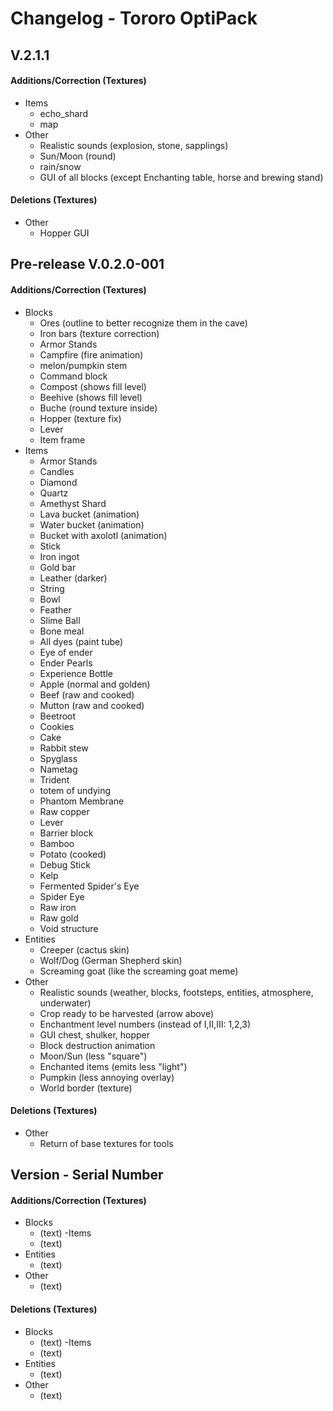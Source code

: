 # Changelog - Tororo OptiPack
## V.2.1.1

#### Additions/Correction (Textures)
   - Items
      - echo_shard
      - map
   - Other
      - Realistic sounds (explosion, stone, sapplings)
      - Sun/Moon (round)
      - rain/snow
      - GUI of all blocks (except Enchanting table, horse and brewing stand)

#### Deletions (Textures)
   - Other
      - Hopper GUI

## Pre-release V.0.2.0-001

#### Additions/Correction (Textures)
   - Blocks
      - Ores (outline to better recognize them in the cave)
      - Iron bars (texture correction)
      - Armor Stands
      - Campfire (fire animation)
      - melon/pumpkin stem
      - Command block
      - Compost (shows fill level)
      - Beehive (shows fill level)
      - Buche (round texture inside)
      - Hopper (texture fix)
      - Lever
      - Item frame
   - Items
      - Armor Stands
      - Candles
      - Diamond
      - Quartz
      - Amethyst Shard
      - Lava bucket (animation)
      - Water bucket (animation)
      - Bucket with axolotl (animation)
      - Stick
      - Iron ingot
      - Gold bar
      - Leather (darker)
      - String
      - Bowl
      - Feather
      - Slime Ball
      - Bone meal
      - All dyes (paint tube)
      - Eye of ender
      - Ender Pearls
      - Experience Bottle
      - Apple (normal and golden)
      - Beef (raw and cooked)
      - Mutton (raw and cooked)
      - Beetroot
      - Cookies
      - Cake
      - Rabbit stew
      - Spyglass
      - Nametag
      - Trident
      - totem of undying
      - Phantom Membrane
      - Raw copper
      - Lever
      - Barrier block
      - Bamboo
      - Potato (cooked)
      - Debug Stick
      - Kelp
      - Fermented Spider's Eye
      - Spider Eye
      - Raw iron
      - Raw gold
      - Void structure
   - Entities
      - Creeper (cactus skin)
      - Wolf/Dog (German Shepherd skin)
      - Screaming goat (like the screaming goat meme)
   - Other
      - Realistic sounds (weather, blocks, footsteps, entities, atmosphere, underwater)
      - Crop ready to be harvested (arrow above)
      - Enchantment level numbers (instead of I,II,III: 1,2,3)
      - GUI chest, shulker, hopper
      - Block destruction animation
      - Moon/Sun (less "square")
      - Enchanted items (emits less "light")
      - Pumpkin (less annoying overlay)
      - World border (texture)
#### Deletions (Textures)
   - Other
      - Return of base textures for tools
      
## Version -  Serial Number

#### Additions/Correction (Textures)
   - Blocks
      - (text)
   -Items
      - (text)
   - Entities
      - (text)
   - Other
      - (text)
#### Deletions (Textures)
   - Blocks
      - (text)
   -Items
      - (text)
   - Entities
      - (text)
   - Other
      - (text)

